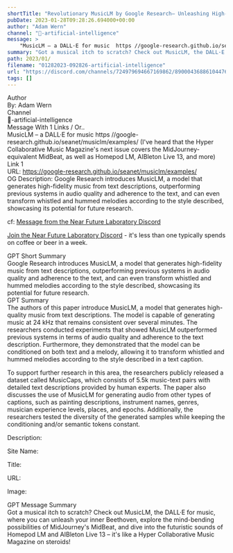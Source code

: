 ```yaml
---
shortTitle: "Revolutionary MusicLM by Google Research— Unleashing High-Fidelity Music Generation from Text Descriptions, Outperforming Previous Systems with Exceptional Audio Quality and Text Adherence"
pubDate: 2023-01-28T09:28:26.694000+00:00
author: "Adam Wern"
channel: "🧰-artificial-intelligence"
message: >
    "MusicLM – a DALL·E for music  https //google-research.github.io/seanet/musiclm/examples/  (I've heard that the Hyper Collaborative Music Magazine's next issue covers the MidJourney-equivalent MidBeat, as well as Homepod LM, AIBleton Live 13, and more)"
summary: "Got a musical itch to scratch? Check out MusicLM, the DALL·E for music, where you can unleash your inner Beethoven, explore the mind-bending possibilities of MidJourney's MidBeat, and dive into the futuristic sounds of Homepod LM and AIBleton Live 13 – it's like a Hyper Collaborative Music Magazine on steroids!"
path: 2023/01/
filename: "01282023-092826-artificial-intelligence"
url: "https://discord.com/channels/724979694667169862/890004368861044766/1068824869497749524"
tags: []
---
```

<div class="metadata-title-header pt-3 pb-3 pl-2">Author</div>    
<div class="bg-gray-200 p-4 rounded-md mb-4">   
By: Adam Wern
</div>

<div class="metadata-title-header pt-3 pb-3 pl-2">Channel</div>    
<div class="bg-gray-200 p-4 rounded-md mb-4">   
🧰-artificial-intelligence</span>
</div>

<div class="metadata-title-header pt-3 pb-3 pl-2">Message  With 1 Links / Or..</div>    
<div class="human-content-container">  



<div class="mb-4" style="font-family: var(--font-family-peak);">MusicLM – a DALL·E for music 
https //google-research.github.io/seanet/musiclm/examples/ 
(I've heard that the Hyper Collaborative Music Magazine's next issue covers the MidJourney-equivalent MidBeat, as well as Homepod LM, AIBleton Live 13, and more)</div>

<div class="">Link 1</div> 
<div class="">URL: <a href="https://google-research.github.io/seanet/musiclm/examples/">https://google-research.github.io/seanet/musiclm/examples/</a></div>
OG Description:   <!-- Example: Display each item in a paragraph -->
Google Research introduces MusicLM, a model that generates high-fidelity music from text descriptions, outperforming previous systems in audio quality and adherence to the text, and can even transform whistled and hummed melodies according to the style described, showcasing its potential for future research.



<!-- 
URL: https://google-research.github.io/seanet/musiclm/examples/
Description 
 -->
</div>



cf: <a href="">Message from the Near Future Laboratory Discord</a>

<a href="">Join the Near Future Laboratory Discord</a> - it's less than one typically spends on coffee or beer in a week. 



<div class="metadata-title-header pt-3 pb-3 pl-2">GPT Short Summary</div>
<div class="robot-content-container">
Google Research introduces MusicLM, a model that generates high-fidelity music from text descriptions, outperforming previous systems in audio quality and adherence to the text, and can even transform whistled and hummed melodies according to the style described, showcasing its potential for future research.
</div>

<div class="metadata-title-header pt-3 pb-3 pl-2">GPT Summary</div>
<div class="robot-content-container">
The authors of this paper introduce MusicLM, a model that generates high-quality music from text descriptions. The model is capable of generating music at 24 kHz that remains consistent over several minutes. The researchers conducted experiments that showed MusicLM outperformed previous systems in terms of audio quality and adherence to the text description. Furthermore, they demonstrated that the model can be conditioned on both text and a melody, allowing it to transform whistled and hummed melodies according to the style described in a text caption.

To support further research in this area, the researchers publicly released a dataset called MusicCaps, which consists of 5.5k music-text pairs with detailed text descriptions provided by human experts. The paper also discusses the use of MusicLM for generating audio from other types of captions, such as painting descriptions, instrument names, genres, musician experience levels, places, and epochs. Additionally, the researchers tested the diversity of the generated samples while keeping the conditioning and/or semantic tokens constant.
</div>

<!-- Summary:  MusicLM is a model generating high-fidelity music from text descriptions such as "a calming violin melody backed by a distorted guitar riff" MusicLM outperforms previous systems both in audio quality and adherence to the text description . -->

<!-- [] -->

<!-- <div class="bg-gray-400"> {} </div> -->

Description: 

Site Name: 

Title: 

URL: 

Image: <img src="" width="" height=""/>




<div class="metadata-title-header pt-3 pb-3 pl-2">GPT Message Summary</div>    
<div class="robot-content-container">
Got a musical itch to scratch? Check out MusicLM, the DALL·E for music, where you can unleash your inner Beethoven, explore the mind-bending possibilities of MidJourney's MidBeat, and dive into the futuristic sounds of Homepod LM and AIBleton Live 13 – it's like a Hyper Collaborative Music Magazine on steroids!
</div>
</div>